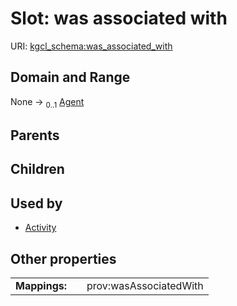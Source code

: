 
# Slot: was associated with




URI: [kgcl_schema:was_associated_with](https://w3id.org/kgcl-schema/was_associated_with)


## Domain and Range

None &#8594;  <sub>0..1</sub> [Agent](Agent.md)

## Parents


## Children


## Used by

 * [Activity](Activity.md)

## Other properties

|  |  |  |
| --- | --- | --- |
| **Mappings:** | | prov:wasAssociatedWith |

